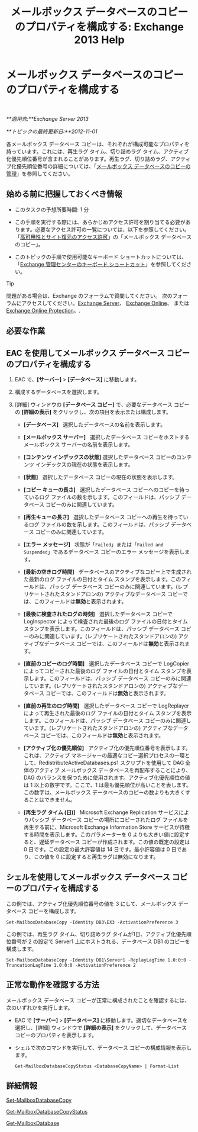 ﻿---
title: 'メールボックス データベースのコピーのプロパティを構成する: Exchange 2013 Help'
TOCTitle: メールボックス データベースのコピーのプロパティを構成する
ms:assetid: cf186561-ab2c-45c0-90f5-8d3ecfabeeac
ms:mtpsurl: https://technet.microsoft.com/ja-jp/library/Dd351151(v=EXCHG.150)
ms:contentKeyID: 48270065
ms.date: 05/23/2018
mtps_version: v=EXCHG.150
ms.translationtype: MT
---

# メールボックス データベースのコピーのプロパティを構成する

 

_**適用先:**Exchange Server 2013_

_**トピックの最終更新日:**2012-11-01_

各メールボックス データベース コピーは、それぞれが構成可能なプロパティを持っています。これには、再生ラグ タイム、切り詰めラグ タイム、アクティブ化優先順位番号が含まれることがあります。再生ラグ、切り詰めラグ、アクティブ化優先順位番号の詳細については、「[メールボックス データベースのコピーの管理](managing-mailbox-database-copies-exchange-2013-help.md)」を参照してください。

## 始める前に把握しておくべき情報

  - このタスクの予想所要時間: 1 分

  - この手順を実行する際には、あらかじめアクセス許可を割り当てる必要があります。必要なアクセス許可の一覧については、以下を参照してください。「[高可用性とサイト復元のアクセス許可](high-availability-and-site-resilience-permissions-exchange-2013-help.md)」の「メールボックス データベースのコピー」。

  - このトピックの手順で使用可能なキーボード ショートカットについては、「[Exchange 管理センターのキーボード ショートカット](keyboard-shortcuts-in-the-exchange-admin-center-exchange-online-protection-help.md)」を参照してください。


> [!TIP]
> 問題がある場合は、Exchange のフォーラムで質問してください。 次のフォーラムにアクセスしてください。<A href="https://go.microsoft.com/fwlink/p/?linkid=60612">Exchange Server</A>、 <A href="https://go.microsoft.com/fwlink/p/?linkid=267542">Exchange Online</A>、 または <A href="https://go.microsoft.com/fwlink/p/?linkid=285351">Exchange Online Protection</A>。.



## 必要な作業

## EAC を使用してメールボックス データベース コピーのプロパティを構成する

1.  EAC で、**\[サーバー\]** \> **\[データベース\]** に移動します。

2.  構成するデータベースを選択します。

3.  \[詳細\] ウィンドウの **\[データベース コピー\]** で、必要なデータベース コピーの **\[詳細の表示\]** をクリックし、次の項目を表示または構成します。
    
      - **\[データベース\]**   選択したデータベースの名前を表示します。
    
      - **\[メールボックス サーバー\]**   選択したデータベース コピーをホストするメールボックス サーバーの名前を表示します。
    
      - **\[コンテンツ インデックスの状態\]** 選択したデータベース コピーのコンテンツ インデックスの現在の状態を表示します。
    
      - **\[状態\]**   選択したデータベース コピーの現在の状態を表示します。
    
      - **\[コピー キューの長さ\]**   選択したデータベース コピーへのコピーを待っているログ ファイルの数を示します。このフィールドは、パッシブ データベース コピーのみに関連しています。
    
      - **\[再生キューの長さ\]**   選択したデータベース コピーへの再生を待っているログ ファイルの数を示します。このフィールドは、パッシブ データベース コピーのみに関連しています。
    
      - **\[エラー メッセージ\]**   状態が「`Failed`」または「`Failed and Suspended`」であるデータベース コピーのエラー メッセージを表示します。
    
      - **\[最新の空きログ時間\]**   データベースのアクティブなコピー上で生成された最新のログ ファイルの日付とタイム スタンプを表示します。このフィールドは、パッシブ データベース コピーのみに関連しています。(レプリケートされたスタンドアロンの) アクティブなデータベース コピーでは、このフィールドは**無効**と表示されます。
    
      - **\[最後に検査されたログの時刻\]**   選択したデータベース コピーで LogInspector によって検査された最後のログ ファイルの日付とタイム スタンプを表示します。このフィールドは、パッシブ データベース コピーのみに関連しています。(レプリケートされたスタンドアロンの) アクティブなデータベース コピーでは、このフィールドは**無効**と表示されます。
    
      - **\[直前のコピーのログ時間\]**   選択したデータベース コピーで LogCopier によってコピーされた最後のログ ファイルの日付とタイム スタンプを表示します。このフィールドは、パッシブ データベース コピーのみに関連しています。(レプリケートされたスタンドアロンの) アクティブなデータベース コピーでは、このフィールドは**無効**と表示されます。
    
      - **\[直前の再生のログ時間\]**   選択したデータベース コピーで LogReplayer によって再生された最後のログ ファイルの日付とタイム スタンプを表示します。このフィールドは、パッシブ データベース コピーのみに関連しています。(レプリケートされたスタンドアロンの) アクティブなデータベース コピーでは、このフィールドは**無効**と表示されます。
    
      - **\[アクティブ化の優先順位\]**   アクティブ化の優先順位番号を表示します。これは、アクティブ マネージャーの最適なコピー選択プロセスの一環として、RedistributeActiveDatabases.ps1 スクリプトを使用して DAG 全体のアクティブ メールボックス データベースを再配布することにより、DAG のバランスを保つために使用されます。アクティブ化優先順位の値は 1 以上の数字です。ここで、1 は最も優先順位が高いことを表します。この数字は、メールボックス データベースのコピーの数よりも大きくすることはできません。
    
      - **\[再生ラグ タイム (日)\]**   Microsoft Exchange Replication サービスによりパッシブ データベース コピーの場所にコピーされたログ ファイルを再生する前に、Microsoft Exchange Information Store サービスが待機する時間を表示します。このパラメーターを 0 よりも大きい値に設定すると、遅延データベース コピーが作成されます。この値の既定の設定は 0 日です。この設定の最大許容値は 14 日です。最小許容値は 0 日であり、この値を 0 に設定すると再生ラグは無効になります。

## シェルを使用してメールボックス データベース コピーのプロパティを構成する

この例では、アクティブ化優先順位番号の値を 3 にして、メールボックス データベース コピーを構成します。

    Set-MailboxDatabaseCopy -Identity DB3\EX3 -ActivationPreference 3

この例では、再生ラグ タイム、切り詰めラグ タイムが1日、アクティブ化優先順位番号が 2 の設定で Server1 上にホストされる、データベース DB1 のコピーを構成します。

    Set-MailboxDatabaseCopy -Identity DB1\Server1 -ReplayLagTime 1.0:0:0 -TruncationLagTime 1.0:0:0 -ActivationPreference 2

## 正常な動作を確認する方法

メールボックス データベース コピーが正常に構成されたことを確認するには、次のいずれかを実行します。

  - EAC で **\[サーバー\]** \> **\[データベース\]** に移動します。適切なデータベースを選択し、\[詳細\] ウィンドウで **\[詳細の表示\]** をクリックして、データベース コピーのプロパティを表示します。

  - シェルで次のコマンドを実行して、データベース コピーの構成情報を表示します。
    
        Get-MailboxDatabaseCopyStatus <DatabaseCopyName> | Format-List

## 詳細情報

[Set-MailboxDatabaseCopy](https://technet.microsoft.com/ja-jp/library/dd298104\(v=exchg.150\))

[Get-MailboxDatabaseCopyStatus](https://technet.microsoft.com/ja-jp/library/dd298044\(v=exchg.150\))

[Get-MailboxDatabase](https://technet.microsoft.com/ja-jp/library/bb124924\(v=exchg.150\))

